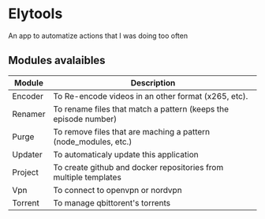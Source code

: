 # Elytools

An app to automatize actions that I was doing too often

## Modules avalaibles

| Module  | Description                                                      |
|---------|------------------------------------------------------------------|
| Encoder | To Re-encode videos in an other format (x265, etc).              |
| Renamer | To rename files that match a pattern (keeps the episode number)  |
| Purge   | To remove files that are maching a pattern (node_modules, etc.)  |
| Updater | To automaticaly update this application                          |
| Project | To create github and docker repositories from multiple templates |
| Vpn     | To connect to openvpn or nordvpn                                 |
| Torrent | To manage qbittorent's torrents                                  |

